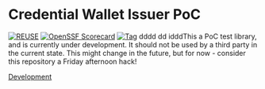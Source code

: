 # Credential Wallet Issuer PoC

  [![REUSE](https://img.shields.io/badge/dynamic/json?url=https%3A%2F%2Fapi.reuse.software%2Fstatus%2Fgithub.com%2Fdiggsweden%2Feudiw-wallet-issuer-poc&query=status&style=for-the-badge&label=REUSE)](https://api.reuse.software/info/github.com/diggsweden/eudiw-wallet-issuer-poc)
  [![OpenSSF Scorecard](https://api.scorecard.dev/projects/github.com/diggsweden/eudiw-wallet-issuer-poc/badge?style=for-the-badge)](https://scorecard.dev/viewer/?uri=github.com/diggsweden/eudiw-wallet-issuer-poc)
  [![Tag](https://img.shields.io/github/v/tag/diggsweden/eudiw-wallet-issuer-poc?style=for-the-badge&color=yellow)](https://github.com/diggsweden/eudiw-wallet-issuer-poc/tags)
dddd
dd
idddThis a PoC test library, and is currently under development. It should not be used by a third party in the current state. This might change in the future, but for now - consider this repository a Friday afternoon hack!

[Development](./docs/DEVELOPMENT.md)
